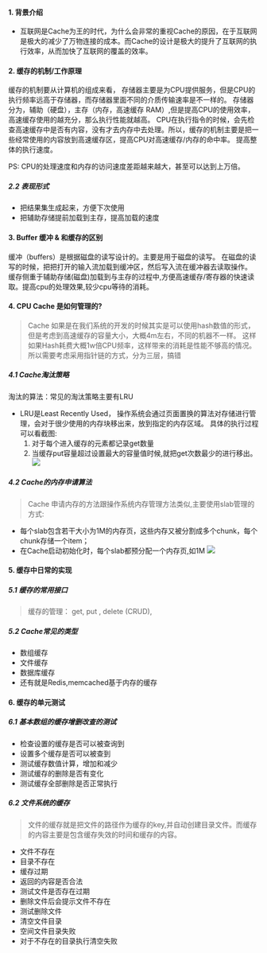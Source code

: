 #### 1. 背景介绍
- 互联网是Cache为王的时代，为什么会非常的重视Cache的原因，在于互联网是极大的减少了万物连接的成本。而Cache的设计是极大的提升了互联网的执行效率，从而加快了互联网的覆盖的效率。 

#### 2. 缓存的机制/工作原理
缓存的机制要从计算机的组成来看， 存储器主要是为CPU提供服务，但是CPU的执行频率远高于存储器，而存储器里面不同的介质传输速率是不一样的。 存储器分为，辅助（硬盘），主存（内存，高速缓存 RAM）,但是提高CPU的使用效率，高速缓存使用的越充分，那么执行性能就越高。 CPU在执行指令的时候，会先检查高速缓存中是否有内容，没有才去内存中去处理。所以，缓存的机制主要是把一些经常使用的内容放到高速缓存区，提高CPU对高速缓存/内存的命中率。 提高整体的执行速度。

PS:
CPU的处理速度和内存的访问速度差距越来越大，甚至可以达到上万倍。

##### 2.2 表现形式  
- 把结果集生成起来，方便下次使用
- 把辅助存储提前加载到主存，提高加载的速度


#### 3. Buffer 缓冲 & 和缓存的区别
缓冲（buffers）是根据磁盘的读写设计的。主要是用于磁盘的读写。 在磁盘的读写的时候，把把打开的输入流加载到缓冲区，然后写入流在缓冲器去读取操作。 
缓存侧重于辅助存储(磁盘)加载到与主存的过程中,方便高速缓存/寄存器的快速读取。提高cpu的处理效果,较少cpu等待的消耗。 

#### 4. CPU Cache 是如何管理的?
> Cache 如果是在我们系统的开发的时候其实是可以使用hash数值的形式，但是考虑到高速缓存的容量大小，大概4m左右，不同的机器不一样。 这样如果Hash耗费大概1w倍CPU频率，这样带来的消耗是性能不够高的情况。 所以需要考虑采用指针链的方式，分为三层，搞错

##### 4.1 Cache淘汰策略
淘汰的算法：常见的淘汰策略主要有LRU
-  LRU是Least Recently Used， 操作系统会通过页面置换的算法对存储进行管理，会对于很少使用的内存块移出来，放到指定的内存区域。 
具体的执行过程可以看截图:
    1. 对于每个进入缓存的元素都记录get数量
    2. 当缓存put容量超过设置最大的容量值时候,就把get次数最少的进行移出。 
![](https://timgsa.baidu.com/timg?image&quality=80&size=b9999_10000&sec=1514979307797&di=b1f2f3b55a0170a020b22ff11a4e33b2&imgtype=0&src=http%3A%2F%2Fimages.cnitblog.com%2Fi%2F221914%2F201407%2F032243438405423.png)

##### 4.2 Cache的内存申请算法
> Cache 申请内存的方法跟操作系统内存管理方法类似,主要使用slab管理的方式:
- 每个slab包含若干大小为1M的内存页，这些内存又被分割成多个chunk，每个chunk存储一个item；
- 在Cache启动初始化时，每个slab都预分配一个内存页,如1M
![](http://blog.itpub.net/attachment/201501/31/15480802_14227156073VAU.png)




#### 5. 缓存中日常的实现
##### 5.1 缓存的常用接口
> 缓存的管理： get, put , delete  (CRUD), 

##### 5.2 Cache常见的类型
- 数组缓存
- 文件缓存
- 数据库缓存
- 还有就是Redis,memcached基于内存的缓存 

#### 6. 缓存的单元测试
##### 6.1 基本数组的缓存增删改查的测试
- 检查设置的缓存是否可以被查询到
- 设置多个缓存是否可以被查到
- 测试缓存数值计算，增加和减少
- 测试缓存的删除是否有变化
- 测试缓存全部删除是否正常执行

##### 6.2 文件系统的缓存
> 文件的缓存就是把文件的路径作为缓存的key,并自动创建目录文件。而缓存的内容主要是包含缓存失效的时间和缓存的内容。 

- 文件不存在
- 目录不存在
- 缓存过期
- 返回的内容是否合法
- 测试文件是否存在过期
- 删除文件后会提示文件不存在
- 测试删除文件
- 清空文件目录
- 空间文件目录失败
- 对于不存在的目录执行清空失败

